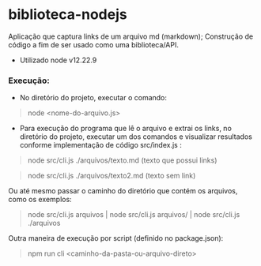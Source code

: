 # biblioteca-nodejs
Aplicação que captura links de um arquivo md (markdown); Construção de código a fim de ser usado como uma biblioteca/API.

* Utilizado node v12.22.9

### **Execução:**

* No diretório do projeto, executar o comando:
> node <nome-do-arquivo.js>
* Para execução do programa que lê o arquivo e extrai os links, no diretório do projeto, executar um dos comandos e visualizar resultados conforme implementação de código src/index.js :
> node src/cli.js ./arquivos/texto.md (texto que possui links)

> node src/cli.js ./arquivos/texto2.md (texto sem link)

Ou até mesmo passar o caminho do diretório que contém os arquivos, como os exemplos:
> node src/cli.js arquivos | node src/cli.js arquivos/ | node src/cli.js ./arquivos

Outra maneira de execução por script (definido no package.json):
> npm run cli \<caminho-da-pasta-ou-arquivo-direto\>

